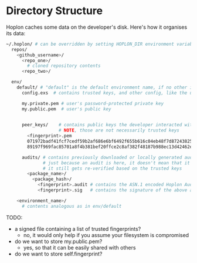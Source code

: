 # Directory Structure

Hoplon caches some data on the developer's disk. Here's how it organises its data:

```bash
~/.hoplon/ # can be overridden by setting HOPLON_DIR environment variable
  repos/
    <github_username>/
      <repo_one>/
        # cloned repository contents
      <repo_two>/

  env/
    default/ # "default" is the default environment name, if no other is specified
      config.exs  # contains trusted keys, and other config, like the url for the server

      my.private.pem # user's password-protected private key
      my.public.pem  # user's public key
      

      peer_keys/    # contains public keys the developer interacted with
                    # NOTE, those are not necessarily trusted keys
        <fingerprint>.pem
        071972badf41fcf7cedf59b2af686e6bf6492f655b616c04eb48f7d87243825a.pem
        89197f969fac85701a8f4b381bef20ffce2c8af382f48187b988ec13d42462ef.pem

      audits/ # contains previously downloaded or locally generated audits
              # just because an audit is here, it doesn't mean that it's trusted,
              # it still gets re-verified based on the trusted keys
        <package_name>/
          <package_hash>/
            <fingerprint>.audit # contains the ASN.1 encoded Hoplon Audit message
            <fingerprint>.sig   # contains the signature of the above audit message

    <environment_name>/
      # contents analogous as in env/default

```

TODO:
- a signed file containing a list of trusted fingerprints?
  - no, it would only help if you assume your filesystem is compromised
- do we want to store my.public.pem?
  - yes, so that it can be easily shared with others
- do we want to store self.fingerprint?

